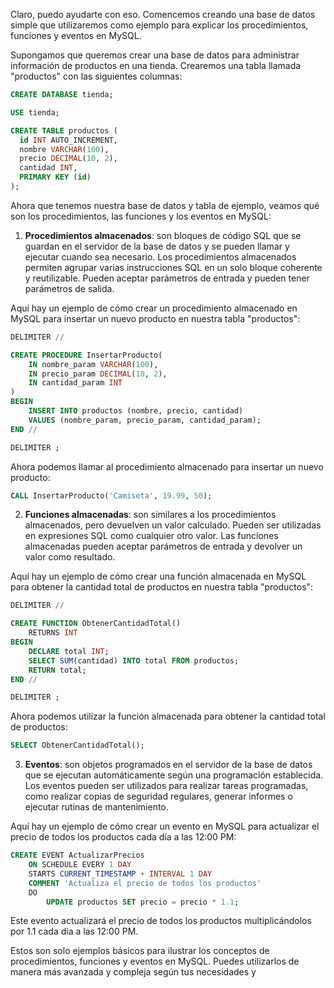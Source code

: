 Claro, puedo ayudarte con eso. Comencemos creando una base de datos simple que utilizaremos como ejemplo para explicar los procedimientos, funciones y eventos en MySQL.

Supongamos que queremos crear una base de datos para administrar información de productos en una tienda. Crearemos una tabla llamada "productos" con las siguientes columnas:

```sql
CREATE DATABASE tienda;

USE tienda;

CREATE TABLE productos (
  id INT AUTO_INCREMENT,
  nombre VARCHAR(100),
  precio DECIMAL(10, 2),
  cantidad INT,
  PRIMARY KEY (id)
);
```

Ahora que tenemos nuestra base de datos y tabla de ejemplo, veamos qué son los procedimientos, las funciones y los eventos en MySQL:

1. **Procedimientos almacenados**: son bloques de código SQL que se guardan en el servidor de la base de datos y se pueden llamar y ejecutar cuando sea necesario. Los procedimientos almacenados permiten agrupar varias instrucciones SQL en un solo bloque coherente y reutilizable. Pueden aceptar parámetros de entrada y pueden tener parámetros de salida.

Aquí hay un ejemplo de cómo crear un procedimiento almacenado en MySQL para insertar un nuevo producto en nuestra tabla "productos":

```sql
DELIMITER //

CREATE PROCEDURE InsertarProducto(
    IN nombre_param VARCHAR(100),
    IN precio_param DECIMAL(10, 2),
    IN cantidad_param INT
)
BEGIN
    INSERT INTO productos (nombre, precio, cantidad)
    VALUES (nombre_param, precio_param, cantidad_param);
END //

DELIMITER ;
```

Ahora podemos llamar al procedimiento almacenado para insertar un nuevo producto:

```sql
CALL InsertarProducto('Camiseta', 19.99, 50);
```

2. **Funciones almacenadas**: son similares a los procedimientos almacenados, pero devuelven un valor calculado. Pueden ser utilizadas en expresiones SQL como cualquier otro valor. Las funciones almacenadas pueden aceptar parámetros de entrada y devolver un valor como resultado.

Aquí hay un ejemplo de cómo crear una función almacenada en MySQL para obtener la cantidad total de productos en nuestra tabla "productos":

```sql
DELIMITER //

CREATE FUNCTION ObtenerCantidadTotal()
    RETURNS INT
BEGIN
    DECLARE total INT;
    SELECT SUM(cantidad) INTO total FROM productos;
    RETURN total;
END //

DELIMITER ;
```

Ahora podemos utilizar la función almacenada para obtener la cantidad total de productos:

```sql
SELECT ObtenerCantidadTotal();
```

3. **Eventos**: son objetos programados en el servidor de la base de datos que se ejecutan automáticamente según una programación establecida. Los eventos pueden ser utilizados para realizar tareas programadas, como realizar copias de seguridad regulares, generar informes o ejecutar rutinas de mantenimiento.

Aquí hay un ejemplo de cómo crear un evento en MySQL para actualizar el precio de todos los productos cada día a las 12:00 PM:

```sql
CREATE EVENT ActualizarPrecios
    ON SCHEDULE EVERY 1 DAY
    STARTS CURRENT_TIMESTAMP + INTERVAL 1 DAY
    COMMENT 'Actualiza el precio de todos los productos'
    DO
        UPDATE productos SET precio = precio * 1.1;
```

Este evento actualizará el precio de todos los productos multiplicándolos por 1.1 cada día a las 12:00 PM.

Estos son solo ejemplos básicos para ilustrar los conceptos de procedimientos, funciones y eventos en MySQL. Puedes utilizarlos de manera más avanzada y compleja según tus necesidades y